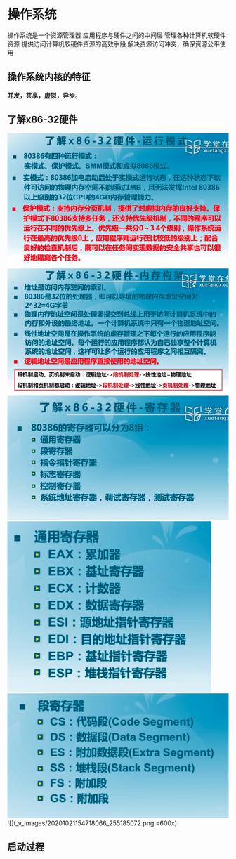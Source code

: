 # 操作系统
操作系统是一个资源管理器
应用程序与硬件之间的中间层
管理各种计算机软硬件资源
提供访问计算机软硬件资源的高效手段
解决资源访问冲突，确保资源公平使用

## 操作系统内核的特征
**并发，共享，虚拟，异步**。
## 了解x86-32硬件
![](_v_images/20201021154035058_245741475.png)
![](_v_images/20201021153949463_1812182217.png)
![](_v_images/20201021154223428_1837676554.png)
![](_v_images/20201021154412785_901170641.png)
![](_v_images/20201021154439959_382046871.png)
![](_v_images/20201021154718066_255185072.png =600x)
## 启动过程
